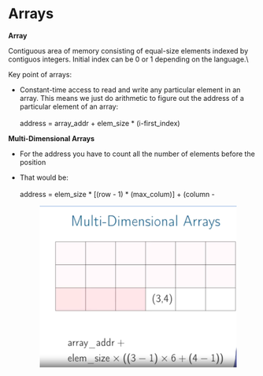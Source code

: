 # Arrays

&#x20;**Array**

Contiguous area of memory consisting of equal-size elements indexed by contiguos integers. Initial index can be 0 or 1 depending on the language.\


Key point of arrays:

* Constant-time access to read and write any particular element in an array. This means we just do arithmetic to figure out the address of a particular element of an array:\
  \
  address = array\_addr + elem\_size \* (i-first\_index)

**Multi-Dimensional Arrays**

* For the address you have to count all the number of elements before the position
*   That would be:\
    \
    address = elem\_size \* \[(row - 1) \* (max\_colum)] + (column -&#x20;



    <figure><img src="../../.gitbook/assets/imagen.png" alt=""><figcaption></figcaption></figure>





